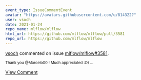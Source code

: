 ```yaml
---
event_type: IssueCommentEvent
avatar: "https://avatars.githubusercontent.com/u/814322?"
user: vsoch
date: 2021-01-24
repo_name: mlflow/mlflow
html_url: https://github.com/mlflow/mlflow/pull/3581
repo_url: https://github.com/mlflow/mlflow
---
```


<a href='https://github.com/vsoch' target='_blank'>vsoch</a> commented on issue <a href='https://github.com/mlflow/mlflow/pull/3581' target='_blank'>mlflow/mlflow#3581</a>.

<small>Thank you @Marcelo00 ! Much appreciated :O) ...</small>

<a href='https://github.com/mlflow/mlflow/pull/3581' target='_blank'>View Comment</a>